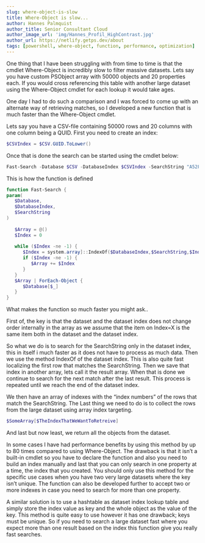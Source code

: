 ```yaml
---
slug: where-object-is-slow
title: Where-Object is slow...
author: Hannes Palmquist
author_title: Senior Consultant Cloud
author_image_url: 'img/Hannes_Profil_HighContrast.jpg'
author_url: https://netlify.getps.dev/about
tags: [powershell, where-object, function, performance, optimization]
---
```


One thing that I have been struggling with from time to time is that the cmdlet Where-Object is incredibly slow to filter massive datasets. Lets say you have custom PSObject array with 50000 objects and 20 properties each. If you would cross referencing this table with another large dataset using the Where-Object cmdlet for each lookup it would take ages.

One day I had to do such a comparison and I was forced to come up with an alternate way of retrieving matches, so I developed a new function that is much faster than the Where-Object cmdlet.

Lets say you have a CSV-file containing 50000 rows and 20 columns with one column being a QUID. First you need to create an index:

```powershell
$CSVIndex = $CSV.GUID.ToLower()
```

Once that is done the search can be started using the cmdlet below:

```powershell
Fast-Search -Database $CSV -DatabaseIndex $CSVIndex -SearchString "A52FB-...-27422"
```

This is how the function is defined

```powershell
function Fast-Search {
param(
   $Database,
   $DatabaseIndex,
   $SearchString
)
 
   $Array = @()
   $Index = 0
 
   while ($Index -ne -1) {
      $Index = system.array]::IndexOf($DatabaseIndex,$SearchString,$Index+1)
      if ($Index -ne -1) {
         $Array += $Index
      }
   }
   $Array | ForEach-Object {
      $Database[$_]
   }
}
```

What makes the function so much faster you might ask..

First of, the key is that the dataset and the dataset index does not change order internally in the array as we assume that the item on Index=X is the same item both in the dataset and the dataset index.

So what we do is to search for the SearchString only in the dataset index, this in itself i much faster as it does not have to process as much data. Then we use the method IndexOf of the dataset index. This is also quite fast localizing the first row that matches the SearchString. Then we save that index in another array, lets call it the result array. When that is done we continue to search for the next match after the last result. This process is repeated until we reach the end of the dataset index.

We then have an array of indexes with the “index numbers” of the rows that match the SearchString. The Last thing we need to do is to collect the rows from the large dataset using array index targeting.

```powershell
$SomeArray[$TheIndexThatWeWantToRetreive]
```

And last but now least, we return all the objects from the dataset.

In some cases I have had performance benefits by using this method by up to 80 times compared to using Where-Object. The drawback is that it isn’t a built-in cmdlet so you have to declare the function and also you need to build an index manually and last that you can only search in one property at a time, the index that you created. You should only use this method for the specific use cases when you have two very large datasets where the key isn’t unique. The function can also be developed further to accept two or more indexes in case you need to search for more than one property.

A similar solution is to use a hashtable as dataset index lookup table and simply store the index value as key and the whole object as the value of the key. This method is quite easy to use however it has one drawback; keys must be unique. So if you need to search a large dataset fast where you expect more than one result based on the index this function give you really fast searches.